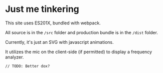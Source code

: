 # Just me tinkering

This site uses ES201X, bundled with webpack. 

All source is in the `/src` folder and production bundle is in the `/dist` folder.

Currently, it's just an SVG with javascript animations.

It utilizes the mic on the client-side (if permitted) to display a frequency analyzer.

`// TODO: Better dox?`